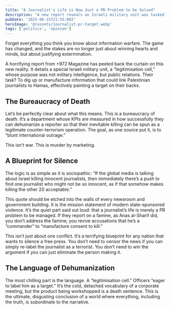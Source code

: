 ```yaml
---
title: "A Journalist's Life is Now Just a PR Problem to be Solved"
description: "A new report reveals an Israeli military unit was tasked with smearing journalists as Hamas fighters. This is the horrifying reality of modern warfare: murder by public relations."
pubDate: '2025-08-15T21:55:00Z'
heroImage: '@/assets/journalist-pr-target.webp'
tags: ['politics', 'opinion']
---
```


Forget everything you think you know about information warfare. The game has changed, and the stakes are no longer just about winning hearts and minds, but about justifying extermination.

A horrifying report from +972 Magazine has peeled back the curtain on this new reality. It details a special Israeli military unit, a “legitimisation cell,” whose purpose was not military intelligence, but public relations. Their task? To dig up or manufacture information that could link Palestinian journalists to Hamas, effectively painting a target on their backs.

## The Bureaucracy of Death

Let’s be perfectly clear about what this means. This is a bureaucracy of death. It’s a department whose KPIs are measured in how successfully they can dehumanize a reporter so that their inevitable killing can be spun as a legitimate counter-terrorism operation. The goal, as one source put it, is to “blunt international outrage.”

This isn’t war. This is murder by marketing.

## A Blueprint for Silence

The logic is as simple as it is sociopathic: “If the global media is talking about Israel killing innocent journalists, then immediately there’s a push to find one journalist who might not be so innocent, as if that somehow makes killing the other 20 acceptable.”

This quote should be etched into the walls of every newsroom and government building. It is the mission statement of modern state-sponsored violence. It’s the quiet part said out loud: that a journalist’s life is merely a PR problem to be managed. If they report on a famine, as Anas al-Sharif did, you don’t address the famine; you revive accusations that he’s a “commander” to “manufacture consent to kill.”

This isn’t just about one conflict. It’s a terrifying blueprint for any nation that wants to silence a free press. You don’t need to censor the news if you can simply re-label the journalist as a terrorist. You don’t need to win the argument if you can just eliminate the person making it.

## The Language of Dehumanization

The most chilling part is the language. A “legitimisation cell.” Officers “eager to label him as a target.” It’s the cold, detached vocabulary of a corporate meeting, but the product being workshopped is a death sentence. This is the ultimate, disgusting conclusion of a world where everything, including the truth, is subordinate to the narrative.

